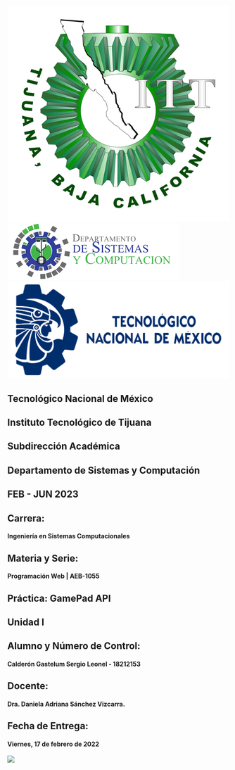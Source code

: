 ![](itt.png) ![](syc.png) ![](tecnm.png)

## Tecnológico Nacional de México
## Instituto Tecnológico de Tijuana
## Subdirección Académica
## Departamento de Sistemas y Computación

## FEB - JUN 2023

## Carrera:
#### Ingeniería en Sistemas Computacionales

## Materia y Serie:
#### Programación Web | AEB-1055

## Práctica: GamePad API

## Unidad I

## Alumno y Número de Control:
#### Calderón Gastelum Sergio Leonel - 18212153

## Docente:
#### Dra. Daniela Adriana Sánchez Vizcarra.

## Fecha de Entrega:
#### Viernes, 17 de febrero de 2022

![](https://cdn.dribbble.com/users/1672258/screenshots/14662345/media/30023c4b42c7199e18c0327d956a0e7f.png?compress=1&resize=400x300)